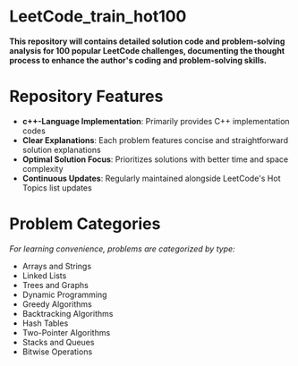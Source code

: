 # LeetCode_train_hot100

**This repository will contains detailed solution code and problem-solving analysis for 100 popular LeetCode challenges, documenting the thought process to enhance the author's coding and problem-solving skills.**

# Repository Features


- **c++-Language Implementation**: Primarily provides  C++ implementation codes
- **Clear Explanations**: Each problem features concise and straightforward solution explanations
- **Optimal Solution Focus**: Prioritizes solutions with better time and space complexity
- **Continuous Updates**: Regularly maintained alongside LeetCode's Hot Topics list updates

# Problem Categories

*For learning convenience, problems are categorized by type:*

- Arrays and Strings
- Linked Lists
- Trees and Graphs
- Dynamic Programming
- Greedy Algorithms
- Backtracking Algorithms
- Hash Tables
- Two-Pointer Algorithms
- Stacks and Queues
- Bitwise Operations
